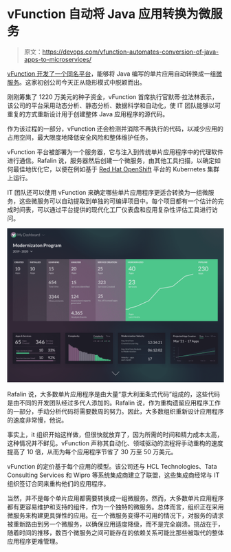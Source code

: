 # vFunction 自动将 Java 应用转换为微服务

> 原文：<https://devops.com/vfunction-automates-conversion-of-java-apps-to-microservices/>

[vFunction 开发了一个同名平台](https://www.globenewswire.com/news-release/2021/02/02/2168090/0/en/vFunction-Unveils-the-First-and-Only-Platform-Purpose-Built-for-Automated-Intelligent-and-Scalable-Cloud-Native-Modernization.html)，能够将 Java 编写的单片应用自动转换成一组[微服务](https://devops.com/?s=microservices)。这家初创公司今天正从隐形模式中脱颖而出。

刚刚筹集了 1220 万美元的种子资金，vFunction 首席执行官默蒂·拉法林表示，该公司的平台采用动态分析、静态分析、数据科学和自动化，使 IT 团队能够以可重复的方式重新设计用于创建整体 Java 应用程序的源代码。

作为该过程的一部分，vFunction 还会检测并消除不再执行的代码，以减少应用的占用空间，最大限度地降低安全风险和整体维护任务。

vFunction 平台被部署为一个服务器，它与注入到传统单片应用程序中的代理软件进行通信。Rafalin 说，服务器然后创建一个微服务，由其他工具扫描，以确定如何最佳地优化它，以便在例如基于 [Red Hat OpenShift](https://devops.com/?s=Red%20Hat%20OpenShift) 平台的 Kubernetes 集群上运行。

IT 团队还可以使用 vFunction 来确定哪些单片应用程序更适合转换为一组微服务，这些微服务可以自动提取到单独的可编译项目中。每个项目都有一个估计的完成时间表，可以通过平台提供的现代化工厂仪表盘和应用复杂性评估工具进行访问。

![](img/9854fb93b336e47d342ef93ceb4eb570.png)

Rafalin 说，大多数单片应用程序是由大量“意大利面条式代码”组成的，这些代码是由不同的开发团队经过多代人添加的。Rafalin 说，作为重构遗留应用程序工作的一部分，手动分析代码将需要数周的努力。因此，大多数组织重新设计应用程序的速度非常慢，他说。

事实上，it 组织开始这样做，但很快就放弃了，因为所需的时间和精力成本太高，这种情况并不鲜见。vFunction 声称其自动化、领域驱动的流程将手动重构的速度提高了 10 倍，从而为每个应用程序节省了 30 万至 50 万美元。

vFunction 的定价基于每个应用的模型。该公司还与 HCL Technologies、Tata Consulting Services 和 Wipro 等系统集成商建立了联盟，这些集成商经常与 IT 组织签订合同来重构他们的应用程序。

当然，并不是每个单片应用都需要转换成一组微服务。然而，大多数单片应用程序都有更容易维护和支持的组件，作为一个独特的微服务。总体而言，组织正在采用微服务来构建更具弹性的应用。在一个微服务变得不可用的情况下，对服务的请求被重新路由到另一个微服务，以确保应用适度降级，而不是完全崩溃。挑战在于，随着时间的推移，数百个微服务之间可能存在的依赖关系可能比那些被取代的整体应用程序更难管理。